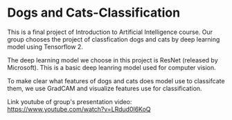 # Dogs and Cats-Classification
This is a final project of Introduction to Artificial Intelligence course. Our group chooses the project of classfication dogs and cats by deep learning model using Tensorflow 2.

The deep learning model we choose in this project is ResNet (released by Microsoft). This is a basic deep leanring model used for computer vision. 

To make clear what features of dogs and cats does model use to classifcate them, we use GradCAM and visualize features use for classification.

Link youtube of group's presentation video: https://www.youtube.com/watch?v=LRdud0l6KoQ
